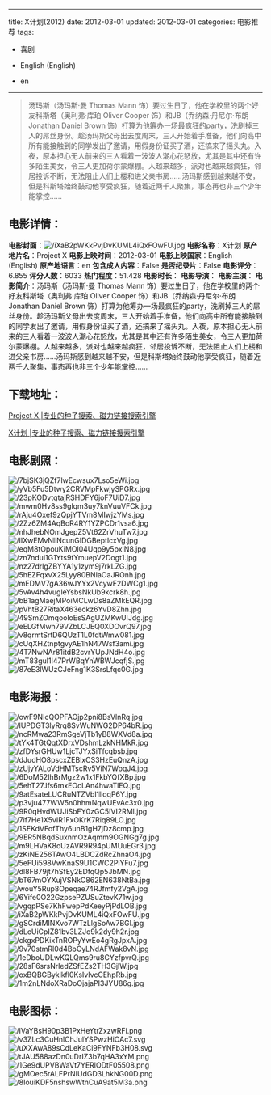 
---
title: X计划(2012)
date: 2012-03-01
updated: 2012-03-01
categories: 电影推荐
tags:
- 喜剧

- English (English)
- en
---


> 汤玛斯（汤玛斯·曼 Thomas Mann 饰）要过生日了，他在学校里的两个好友科斯塔（奥利弗·库珀 Oliver Cooper 饰）和JB（乔纳森·丹尼尔·布朗 Jonathan Daniel Brown 饰）打算为他筹办一场最疯狂的party，洗刷掉三人的屌丝身份。趁汤玛斯父母出去度周末，三人开始着手准备，他们向高中所有能接触到的同学发出了邀请，用假身份证买了酒，还搞来了摇头丸。入夜，原本担心无人前来的三人看着一波波人潮心花怒放，尤其是其中还有许多陌生美女，令三人更加荷尔蒙爆棚。人越来越多，派对也越来越疯狂，邻居投诉不断，无法阻止人们上楼和进父亲书房……汤玛斯感到越来越不安，但是科斯塔始终鼓动他享受疯狂，随着近两千人聚集，事态再也非三个少年能掌控……

## **电影详情**：

**电影封面**：<img src="https://image.tmdb.org/t/p/w200/iXaB2pWKkPvjDvKUML4iQxFOwFU.jpg" alt="/iXaB2pWKkPvjDvKUML4iQxFOwFU.jpg" title="/iXaB2pWKkPvjDvKUML4iQxFOwFU.jpg">
**电影名称**：X计划
**原产地片名**：Project X
**电影上映时间**：2012-03-01
**电影上映国家**：English (English)
**原产地语言**：en
**包含成人内容**：False
**是否纪录片**：False
**电影评分**：6.855
**评分人数**：6033
**热门程度**：51.428
**电影时长**：
**电影导演**：
**电影主演**：
**电影简介**：汤玛斯（汤玛斯·曼 Thomas Mann 饰）要过生日了，他在学校里的两个好友科斯塔（奥利弗·库珀 Oliver Cooper 饰）和JB（乔纳森·丹尼尔·布朗 Jonathan Daniel Brown 饰）打算为他筹办一场最疯狂的party，洗刷掉三人的屌丝身份。趁汤玛斯父母出去度周末，三人开始着手准备，他们向高中所有能接触到的同学发出了邀请，用假身份证买了酒，还搞来了摇头丸。入夜，原本担心无人前来的三人看着一波波人潮心花怒放，尤其是其中还有许多陌生美女，令三人更加荷尔蒙爆棚。人越来越多，派对也越来越疯狂，邻居投诉不断，无法阻止人们上楼和进父亲书房……汤玛斯感到越来越不安，但是科斯塔始终鼓动他享受疯狂，随着近两千人聚集，事态再也非三个少年能掌控……

## **下载地址**：
[Project X |专业的种子搜索、磁力链接搜索引擎](https://movie.amd794.com:2083/?search=Project%20X&ordering=&mode=match_phrase&page_size=10&page=1)

[X计划 |专业的种子搜索、磁力链接搜索引擎](https://movie.amd794.com:2083/?search=X%E8%AE%A1%E5%88%92&ordering=&mode=match_phrase&page_size=10&page=1)
 

## **电影剧照**：
<img src="https://image.tmdb.org/t/p/original/7bjSK3jQZf7lwEcwsux7Lso5eWi.jpg" alt="/7bjSK3jQZf7lwEcwsux7Lso5eWi.jpg" title="/7bjSK3jQZf7lwEcwsux7Lso5eWi.jpg"><img src="https://image.tmdb.org/t/p/original/yVb5Fu5Dtwy2CRVMpFkwjySPGRx.jpg" alt="/yVb5Fu5Dtwy2CRVMpFkwjySPGRx.jpg" title="/yVb5Fu5Dtwy2CRVMpFkwjySPGRx.jpg"><img src="https://image.tmdb.org/t/p/original/23pKODvtqtajRSHDFY6joF7UiD7.jpg" alt="/23pKODvtqtajRSHDFY6joF7UiD7.jpg" title="/23pKODvtqtajRSHDFY6joF7UiD7.jpg"><img src="https://image.tmdb.org/t/p/original/mwm0Hv8ss9glqm3uy7knVuuVFCk.jpg" alt="/mwm0Hv8ss9glqm3uy7knVuuVFCk.jpg" title="/mwm0Hv8ss9glqm3uy7knVuuVFCk.jpg"><img src="https://image.tmdb.org/t/p/original/rAju4Oxef9zQpjYTVm8MIwjzYMs.jpg" alt="/rAju4Oxef9zQpjYTVm8MIwjzYMs.jpg" title="/rAju4Oxef9zQpjYTVm8MIwjzYMs.jpg"><img src="https://image.tmdb.org/t/p/original/2Zz6ZM4AqBoR4RY1YZPCDr1vsa6.jpg" alt="/2Zz6ZM4AqBoR4RY1YZPCDr1vsa6.jpg" title="/2Zz6ZM4AqBoR4RY1YZPCDr1vsa6.jpg"><img src="https://image.tmdb.org/t/p/original/nhJhebNOmJgepZ5Vt62ZrVhuTw7.jpg" alt="/nhJhebNOmJgepZ5Vt62ZrVhuTw7.jpg" title="/nhJhebNOmJgepZ5Vt62ZrVhuTw7.jpg"><img src="https://image.tmdb.org/t/p/original/lIXwEMvNllNcunGIDGBeptlcxVg.jpg" alt="/lIXwEMvNllNcunGIDGBeptlcxVg.jpg" title="/lIXwEMvNllNcunGIDGBeptlcxVg.jpg"><img src="https://image.tmdb.org/t/p/original/eqM8tOpouKiMOl04Uqp9y5pxIN8.jpg" alt="/eqM8tOpouKiMOl04Uqp9y5pxIN8.jpg" title="/eqM8tOpouKiMOl04Uqp9y5pxIN8.jpg"><img src="https://image.tmdb.org/t/p/original/zn7ndui1G1Yts9tYmuepV2Dogt1.jpg" alt="/zn7ndui1G1Yts9tYmuepV2Dogt1.jpg" title="/zn7ndui1G1Yts9tYmuepV2Dogt1.jpg"><img src="https://image.tmdb.org/t/p/original/nz27drlgZBYYA1y1zym9j7rkLZG.jpg" alt="/nz27drlgZBYYA1y1zym9j7rkLZG.jpg" title="/nz27drlgZBYYA1y1zym9j7rkLZG.jpg"><img src="https://image.tmdb.org/t/p/original/5hEZFqxvX25Lyy80BNIaOaJROnh.jpg" alt="/5hEZFqxvX25Lyy80BNIaOaJROnh.jpg" title="/5hEZFqxvX25Lyy80BNIaOaJROnh.jpg"><img src="https://image.tmdb.org/t/p/original/mEDMV7gA36wJYYx2VcywF2DWCg1.jpg" alt="/mEDMV7gA36wJYYx2VcywF2DWCg1.jpg" title="/mEDMV7gA36wJYYx2VcywF2DWCg1.jpg"><img src="https://image.tmdb.org/t/p/original/5vAv4h4vugleYsbsNkUb9kcrk8h.jpg" alt="/5vAv4h4vugleYsbsNkUb9kcrk8h.jpg" title="/5vAv4h4vugleYsbsNkUb9kcrk8h.jpg"><img src="https://image.tmdb.org/t/p/original/bB1agMaejMPoiMCLwDs8aZMkEQR.jpg" alt="/bB1agMaejMPoiMCLwDs8aZMkEQR.jpg" title="/bB1agMaejMPoiMCLwDs8aZMkEQR.jpg"><img src="https://image.tmdb.org/t/p/original/pVhtB27RitaX463eckz6YvD8Zhn.jpg" alt="/pVhtB27RitaX463eckz6YvD8Zhn.jpg" title="/pVhtB27RitaX463eckz6YvD8Zhn.jpg"><img src="https://image.tmdb.org/t/p/original/49SmZOmqooloEsSAgUZMKwUlJdg.jpg" alt="/49SmZOmqooloEsSAgUZMKwUlJdg.jpg" title="/49SmZOmqooloEsSAgUZMKwUlJdg.jpg"><img src="https://image.tmdb.org/t/p/original/eELGfMwh79VZbLCJEQ0XDOvrQ97.jpg" alt="/eELGfMwh79VZbLCJEQ0XDOvrQ97.jpg" title="/eELGfMwh79VZbLCJEQ0XDOvrQ97.jpg"><img src="https://image.tmdb.org/t/p/original/v8qrmtSrtD6QUzT1L0fdtWmw081.jpg" alt="/v8qrmtSrtD6QUzT1L0fdtWmw081.jpg" title="/v8qrmtSrtD6QUzT1L0fdtWmw081.jpg"><img src="https://image.tmdb.org/t/p/original/cUqXHZtnptgvyAE1hN47Wsf3ami.jpg" alt="/cUqXHZtnptgvyAE1hN47Wsf3ami.jpg" title="/cUqXHZtnptgvyAE1hN47Wsf3ami.jpg"><img src="https://image.tmdb.org/t/p/original/4T7NwNAr81itdB2cvrYUpJNdH4o.jpg" alt="/4T7NwNAr81itdB2cvrYUpJNdH4o.jpg" title="/4T7NwNAr81itdB2cvrYUpJNdH4o.jpg"><img src="https://image.tmdb.org/t/p/original/mT83guI1l47PrWBqYnWBWJcqfjS.jpg" alt="/mT83guI1l47PrWBqYnWBWJcqfjS.jpg" title="/mT83guI1l47PrWBqYnWBWJcqfjS.jpg"><img src="https://image.tmdb.org/t/p/original/87eE3lWUzCJeFng1K3SrsLfqc0G.jpg" alt="/87eE3lWUzCJeFng1K3SrsLfqc0G.jpg" title="/87eE3lWUzCJeFng1K3SrsLfqc0G.jpg">

## **电影海报**：
<img src="https://image.tmdb.org/t/p/original/owF9NIcQOPFAOjp2pni8BsVlnRq.jpg" alt="/owF9NIcQOPFAOjp2pni8BsVlnRq.jpg" title="/owF9NIcQOPFAOjp2pni8BsVlnRq.jpg"><img src="https://image.tmdb.org/t/p/original/lUPDGT3lyRrq8SvWuNWG2DP64bR.jpg" alt="/lUPDGT3lyRrq8SvWuNWG2DP64bR.jpg" title="/lUPDGT3lyRrq8SvWuNWG2DP64bR.jpg"><img src="https://image.tmdb.org/t/p/original/ncRMwa23RmSgeVjTb1yB8WXVd8a.jpg" alt="/ncRMwa23RmSgeVjTb1yB8WXVd8a.jpg" title="/ncRMwa23RmSgeVjTb1yB8WXVd8a.jpg"><img src="https://image.tmdb.org/t/p/original/tYk4TGtQqtXDrxVDshmLzkNHMkR.jpg" alt="/tYk4TGtQqtXDrxVDshmLzkNHMkR.jpg" title="/tYk4TGtQqtXDrxVDshmLzkNHMkR.jpg"><img src="https://image.tmdb.org/t/p/original/zfDYsrGHUw1LjcTJYxSiTfcqbsb.jpg" alt="/zfDYsrGHUw1LjcTJYxSiTfcqbsb.jpg" title="/zfDYsrGHUw1LjcTJYxSiTfcqbsb.jpg"><img src="https://image.tmdb.org/t/p/original/dJudHO8pscxZEBlxCS3HzEuQnzA.jpg" alt="/dJudHO8pscxZEBlxCS3HzEuQnzA.jpg" title="/dJudHO8pscxZEBlxCS3HzEuQnzA.jpg"><img src="https://image.tmdb.org/t/p/original/zUjyYALoVdHMTscRv5ViN7WpqJ4.jpg" alt="/zUjyYALoVdHMTscRv5ViN7WpqJ4.jpg" title="/zUjyYALoVdHMTscRv5ViN7WpqJ4.jpg"><img src="https://image.tmdb.org/t/p/original/6DoM52IhBrMgz2w1x1FkbYQfXBp.jpg" alt="/6DoM52IhBrMgz2w1x1FkbYQfXBp.jpg" title="/6DoM52IhBrMgz2w1x1FkbYQfXBp.jpg"><img src="https://image.tmdb.org/t/p/original/5ehT27Jfs6mxEOcLAn4hwaTlEQ.jpg" alt="/5ehT27Jfs6mxEOcLAn4hwaTlEQ.jpg" title="/5ehT27Jfs6mxEOcLAn4hwaTlEQ.jpg"><img src="https://image.tmdb.org/t/p/original/9atEsateLUCRuNTZVbl1llqqP6Y.jpg" alt="/9atEsateLUCRuNTZVbl1llqqP6Y.jpg" title="/9atEsateLUCRuNTZVbl1llqqP6Y.jpg"><img src="https://image.tmdb.org/t/p/original/p3vju477WW5n0hhmNqwUEvAc3x0.jpg" alt="/p3vju477WW5n0hhmNqwUEvAc3x0.jpg" title="/p3vju477WW5n0hhmNqwUEvAc3x0.jpg"><img src="https://image.tmdb.org/t/p/original/9R0qHvdWUJiSbFY0zGC5IVI2RMl.jpg" alt="/9R0qHvdWUJiSbFY0zGC5IVI2RMl.jpg" title="/9R0qHvdWUJiSbFY0zGC5IVI2RMl.jpg"><img src="https://image.tmdb.org/t/p/original/7if7He1X5vIR1FxOKrK7Riq89LO.jpg" alt="/7if7He1X5vIR1FxOKrK7Riq89LO.jpg" title="/7if7He1X5vIR1FxOKrK7Riq89LO.jpg"><img src="https://image.tmdb.org/t/p/original/1SEKdVFofThy6unB1gH7jDz8cmp.jpg" alt="/1SEKdVFofThy6unB1gH7jDz8cmp.jpg" title="/1SEKdVFofThy6unB1gH7jDz8cmp.jpg"><img src="https://image.tmdb.org/t/p/original/9ER5NBqdSuxnmOzAqmm9OGNGg7g.jpg" alt="/9ER5NBqdSuxnmOzAqmm9OGNGg7g.jpg" title="/9ER5NBqdSuxnmOzAqmm9OGNGg7g.jpg"><img src="https://image.tmdb.org/t/p/original/m9LHVaK8oUzAVR9R94pUMUuEGr3.jpg" alt="/m9LHVaK8oUzAVR9R94pUMUuEGr3.jpg" title="/m9LHVaK8oUzAVR9R94pUMUuEGr3.jpg"><img src="https://image.tmdb.org/t/p/original/zKiNE256TAwO4LBDCZdRcZhnaO4.jpg" alt="/zKiNE256TAwO4LBDCZdRcZhnaO4.jpg" title="/zKiNE256TAwO4LBDCZdRcZhnaO4.jpg"><img src="https://image.tmdb.org/t/p/original/5eFUi598VwKnaS9U1CWC2PlYFu7.jpg" alt="/5eFUi598VwKnaS9U1CWC2PlYFu7.jpg" title="/5eFUi598VwKnaS9U1CWC2PlYFu7.jpg"><img src="https://image.tmdb.org/t/p/original/dl8FB79jt7hSfEy2EDfqQp5JbMN.jpg" alt="/dl8FB79jt7hSfEy2EDfqQp5JbMN.jpg" title="/dl8FB79jt7hSfEy2EDfqQp5JbMN.jpg"><img src="https://image.tmdb.org/t/p/original/bT67mOYXujVSNkC862EN638NtBa.jpg" alt="/bT67mOYXujVSNkC862EN638NtBa.jpg" title="/bT67mOYXujVSNkC862EN638NtBa.jpg"><img src="https://image.tmdb.org/t/p/original/wouY5Rup8Opeqae74RJfmfy2VgA.jpg" alt="/wouY5Rup8Opeqae74RJfmfy2VgA.jpg" title="/wouY5Rup8Opeqae74RJfmfy2VgA.jpg"><img src="https://image.tmdb.org/t/p/original/6Yife0O22GzpsePZUSuZtevK71w.jpg" alt="/6Yife0O22GzpsePZUSuZtevK71w.jpg" title="/6Yife0O22GzpsePZUSuZtevK71w.jpg"><img src="https://image.tmdb.org/t/p/original/vgqpPSe7KhFwepPdKeeyPjPdLOB.jpg" alt="/vgqpPSe7KhFwepPdKeeyPjPdLOB.jpg" title="/vgqpPSe7KhFwepPdKeeyPjPdLOB.jpg"><img src="https://image.tmdb.org/t/p/original/iXaB2pWKkPvjDvKUML4iQxFOwFU.jpg" alt="/iXaB2pWKkPvjDvKUML4iQxFOwFU.jpg" title="/iXaB2pWKkPvjDvKUML4iQxFOwFU.jpg"><img src="https://image.tmdb.org/t/p/original/gSCrdiMlNXvo7WTzLlgSoAw7BGl.jpg" alt="/gSCrdiMlNXvo7WTzLlgSoAw7BGl.jpg" title="/gSCrdiMlNXvo7WTzLlgSoAw7BGl.jpg"><img src="https://image.tmdb.org/t/p/original/dLcUiCpIZ81bv3LZJo9k2dy9h2r.jpg" alt="/dLcUiCpIZ81bv3LZJo9k2dy9h2r.jpg" title="/dLcUiCpIZ81bv3LZJo9k2dy9h2r.jpg"><img src="https://image.tmdb.org/t/p/original/ckgxPDKixTnROPyYwEo4gRgJpxA.jpg" alt="/ckgxPDKixTnROPyYwEo4gRgJpxA.jpg" title="/ckgxPDKixTnROPyYwEo4gRgJpxA.jpg"><img src="https://image.tmdb.org/t/p/original/9v70stmRl0d4BbCyLNdAFWak8vN.jpg" alt="/9v70stmRl0d4BbCyLNdAFWak8vN.jpg" title="/9v70stmRl0d4BbCyLNdAFWak8vN.jpg"><img src="https://image.tmdb.org/t/p/original/1eDboUDLwKQLQms9ru8CYzfpvrQ.jpg" alt="/1eDboUDLwKQLQms9ru8CYzfpvrQ.jpg" title="/1eDboUDLwKQLQms9ru8CYzfpvrQ.jpg"><img src="https://image.tmdb.org/t/p/original/28sF6srsNrledZSfEZs2TH3GjlW.jpg" alt="/28sF6srsNrledZSfEZs2TH3GjlW.jpg" title="/28sF6srsNrledZSfEZs2TH3GjlW.jpg"><img src="https://image.tmdb.org/t/p/original/oxBQBGByklkfl0KsIvIvcCEhpRb.jpg" alt="/oxBQBGByklkfl0KsIvIvcCEhpRb.jpg" title="/oxBQBGByklkfl0KsIvIvcCEhpRb.jpg"><img src="https://image.tmdb.org/t/p/original/1m2nLNdoXRaDoOjajaPI3JYU86g.jpg" alt="/1m2nLNdoXRaDoOjajaPI3JYU86g.jpg" title="/1m2nLNdoXRaDoOjajaPI3JYU86g.jpg">

## **电影图标**：
<img src="https://image.tmdb.org/t/p/original/lVaYBsH90p3B1PxHeYtrZxzwRFi.png" alt="/lVaYBsH90p3B1PxHeYtrZxzwRFi.png" title="/lVaYBsH90p3B1PxHeYtrZxzwRFi.png"><img src="https://image.tmdb.org/t/p/original/v3ZLc3CuHnlChJulYSPwzHiOAc7.svg" alt="/v3ZLc3CuHnlChJulYSPwzHiOAc7.svg" title="/v3ZLc3CuHnlChJulYSPwzHiOAc7.svg"><img src="https://image.tmdb.org/t/p/original/uXXAwA89sCdLeKaCi9FYNFb3H08.svg" alt="/uXXAwA89sCdLeKaCi9FYNFb3H08.svg" title="/uXXAwA89sCdLeKaCi9FYNFb3H08.svg"><img src="https://image.tmdb.org/t/p/original/tJAU588azDn0uDrIZ3b7qHA3xYM.png" alt="/tJAU588azDn0uDrIZ3b7qHA3xYM.png" title="/tJAU588azDn0uDrIZ3b7qHA3xYM.png"><img src="https://image.tmdb.org/t/p/original/1Ge9dUPVBWaVt7YERlODtF05508.png" alt="/1Ge9dUPVBWaVt7YERlODtF05508.png" title="/1Ge9dUPVBWaVt7YERlODtF05508.png"><img src="https://image.tmdb.org/t/p/original/gMOec5rALFPrNIUdGD3LhkNG00D.png" alt="/gMOec5rALFPrNIUdGD3LhkNG00D.png" title="/gMOec5rALFPrNIUdGD3LhkNG00D.png"><img src="https://image.tmdb.org/t/p/original/8IouiKDF5nshswWtnCuA9at5M3a.png" alt="/8IouiKDF5nshswWtnCuA9at5M3a.png" title="/8IouiKDF5nshswWtnCuA9at5M3a.png">
